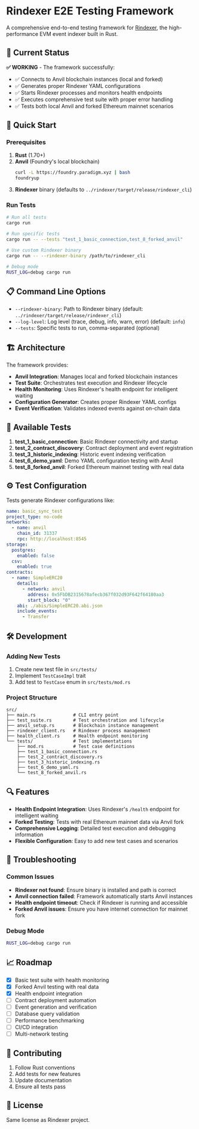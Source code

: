 # Rindexer E2E Testing Framework

A comprehensive end-to-end testing framework for [Rindexer](https://rindexer.xyz), the high-performance EVM event indexer built in Rust.

## 🎯 Current Status

**✅ WORKING** - The framework successfully:
- ✅ Connects to Anvil blockchain instances (local and forked)
- ✅ Generates proper Rindexer YAML configurations
- ✅ Starts Rindexer processes and monitors health endpoints
- ✅ Executes comprehensive test suite with proper error handling
- ✅ Tests both local Anvil and forked Ethereum mainnet scenarios

## 🚀 Quick Start

### Prerequisites

1. **Rust** (1.70+)
2. **Anvil** (Foundry's local blockchain)
   ```bash
   curl -L https://foundry.paradigm.xyz | bash
   foundryup
   ```
3. **Rindexer** binary (defaults to `../rindexer/target/release/rindexer_cli`)

### Run Tests

```bash
# Run all tests
cargo run

# Run specific tests
cargo run -- --tests "test_1_basic_connection,test_8_forked_anvil"

# Use custom Rindexer binary
cargo run -- --rindexer-binary /path/to/rindexer_cli

# Debug mode
RUST_LOG=debug cargo run
```

## 📋 Command Line Options

- `--rindexer-binary`: Path to Rindexer binary (default: `../rindexer/target/release/rindexer_cli`)
- `--log-level`: Log level (trace, debug, info, warn, error) (default: `info`)
- `--tests`: Specific tests to run, comma-separated (optional)

## 🏗️ Architecture

The framework provides:

- **Anvil Integration**: Manages local and forked blockchain instances
- **Test Suite**: Orchestrates test execution and Rindexer lifecycle
- **Health Monitoring**: Uses Rindexer's health endpoint for intelligent waiting
- **Configuration Generator**: Creates proper Rindexer YAML configs
- **Event Verification**: Validates indexed events against on-chain data

## 🧪 Available Tests

1. **test_1_basic_connection**: Basic Rindexer connectivity and startup
2. **test_2_contract_discovery**: Contract deployment and event registration
3. **test_3_historic_indexing**: Historic event indexing verification
4. **test_6_demo_yaml**: Demo YAML configuration testing with Anvil
5. **test_8_forked_anvil**: Forked Ethereum mainnet testing with real data

## ⚙️ Test Configuration

Tests generate Rindexer configurations like:

```yaml
name: basic_sync_test
project_type: no-code
networks:
  - name: anvil
    chain_id: 31337
    rpc: http://localhost:8545
storage:
  postgres:
    enabled: false
  csv:
    enabled: true
contracts:
  - name: SimpleERC20
    details:
      - network: anvil
        address: 0x5FbDB2315678afecb367f032d93F642f64180aa3
        start_block: "0"
    abi: ./abis/SimpleERC20.abi.json
    include_events:
      - Transfer
```

## 🛠️ Development

### Adding New Tests

1. Create new test file in `src/tests/`
2. Implement `TestCaseImpl` trait
3. Add test to `TestCase` enum in `src/tests/mod.rs`

### Project Structure

```
src/
├── main.rs              # CLI entry point
├── test_suite.rs        # Test orchestration and lifecycle
├── anvil_setup.rs       # Blockchain instance management
├── rindexer_client.rs   # Rindexer process management
├── health_client.rs     # Health endpoint monitoring
└── tests/               # Test implementations
    ├── mod.rs           # Test case definitions
    ├── test_1_basic_connection.rs
    ├── test_2_contract_discovery.rs
    ├── test_3_historic_indexing.rs
    ├── test_6_demo_yaml.rs
    └── test_8_forked_anvil.rs
```

## 🔍 Features

- **Health Endpoint Integration**: Uses Rindexer's `/health` endpoint for intelligent waiting
- **Forked Testing**: Tests with real Ethereum mainnet data via Anvil fork
- **Comprehensive Logging**: Detailed test execution and debugging information
- **Flexible Configuration**: Easy to add new test cases and scenarios

## 🐛 Troubleshooting

### Common Issues

- **Rindexer not found**: Ensure binary is installed and path is correct
- **Anvil connection failed**: Framework automatically starts Anvil instances
- **Health endpoint timeout**: Check if Rindexer is running and accessible
- **Forked Anvil issues**: Ensure you have internet connection for mainnet fork

### Debug Mode

```bash
RUST_LOG=debug cargo run
```

## 📈 Roadmap

- [x] Basic test suite with health monitoring
- [x] Forked Anvil testing with real data
- [x] Health endpoint integration
- [ ] Contract deployment automation
- [ ] Event generation and verification
- [ ] Database query validation
- [ ] Performance benchmarking
- [ ] CI/CD integration
- [ ] Multi-network testing

## 🤝 Contributing

1. Follow Rust conventions
2. Add tests for new features
3. Update documentation
4. Ensure all tests pass

## 📄 License

Same license as Rindexer project.